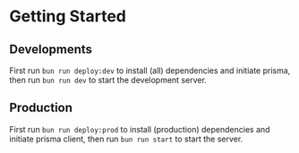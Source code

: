 # Getting Started

## Developments

First run `bun run deploy:dev` to install (all) dependencies and initiate prisma, then run `bun run dev` to start the development server.

## Production

First run `bun run deploy:prod` to install (production) dependencies and initiate prisma client, then run `bun run start` to start the server.
